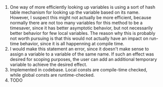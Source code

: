 1. One way of more efficiently looking up variables is using a sort of
hash table mechanism for looking up the variable based on its name. However, I
suspect this might not actually be more efficient, because normally there are
not too many variables for this method to be a timesaver, since it has better
asymptotic behavior, but not necessarily better behavior for few local
variables. The reason why this is probably not worth pursuing is that this
would not actually have an impact on run-time behavior, since it is all
happenning at compile time.
2. I would make this statement an error, since it doesn't make sense to
assign a variable to a variable of the same name. If such an effect was
desired for scoping purposes, the user can add an additional temporary variable
to achieve the desired effect.
3. Implemented in codebase. Local consts are compile-time checked, while
global consts are runtime-checked.
4. TODO